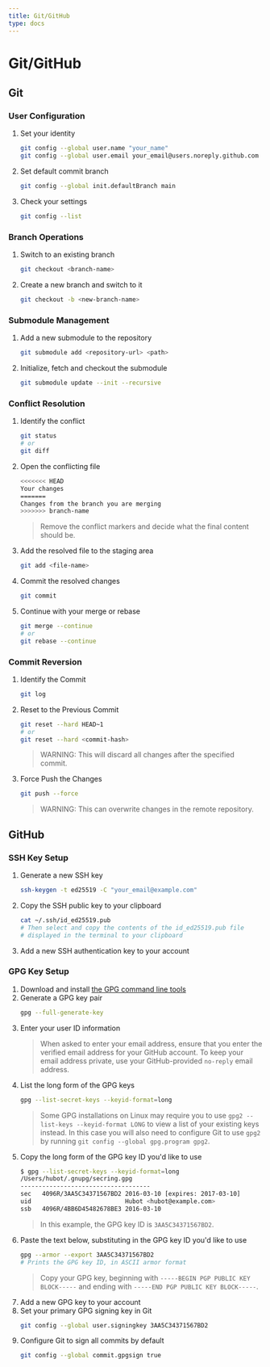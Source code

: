 ```yaml
---
title: Git/GitHub
type: docs
---
```


# Git/GitHub

## Git

### User Configuration

1. Set your identity
   ```sh
   git config --global user.name "your_name"
   git config --global user.email your_email@users.noreply.github.com
   ```
2. Set default commit branch
   ```sh
   git config --global init.defaultBranch main
   ```
3. Check your settings
   ```sh
   git config --list
   ```

### Branch Operations

1. Switch to an existing branch
   ```sh
   git checkout <branch-name>
   ```
2. Create a new branch and switch to it
   ```sh
   git checkout -b <new-branch-name>
   ```

### Submodule Management

1. Add a new submodule to the repository
   ```sh
   git submodule add <repository-url> <path>
   ```
2. Initialize, fetch and checkout the submodule
   ```sh
   git submodule update --init --recursive
   ```

### Conflict Resolution

1. Identify the conflict
   ```sh
   git status
   # or
   git diff
   ```
2. Open the conflicting file
   ```sh
   <<<<<<< HEAD
   Your changes
   =======
   Changes from the branch you are merging
   >>>>>>> branch-name
   ```
   > Remove the conflict markers and decide what the final content should be.
3. Add the resolved file to the staging area
   ```sh
   git add <file-name>
   ```
4. Commit the resolved changes

   ```sh
   git commit
   ```

5. Continue with your merge or rebase

   ```sh
   git merge --continue
   # or
   git rebase --continue
   ```

### Commit Reversion

1. Identify the Commit
   ```sh
   git log
   ```
2. Reset to the Previous Commit
   ```sh
   git reset --hard HEAD~1
   # or
   git reset --hard <commit-hash>
   ```
   > WARNING: This will discard all changes after the specified commit.
3. Force Push the Changes
   ```sh
   git push --force
   ```
   > WARNING: This can overwrite changes in the remote repository.

## GitHub

### SSH Key Setup

1. Generate a new SSH key
   ```sh
   ssh-keygen -t ed25519 -C "your_email@example.com"
   ```
2. Copy the SSH public key to your clipboard
   ```sh
   cat ~/.ssh/id_ed25519.pub
   # Then select and copy the contents of the id_ed25519.pub file
   # displayed in the terminal to your clipboard
   ```
3. Add a new SSH authentication key to your account

### GPG Key Setup

1. Download and install [the GPG command line tools](https://www.gnupg.org/download/)
2. Generate a GPG key pair
   ```sh
   gpg --full-generate-key
   ```
3. Enter your user ID information
   > When asked to enter your email address, ensure that you enter the verified email address for your GitHub account. To keep your email address private, use your GitHub-provided `no-reply` email address.
4. List the long form of the GPG keys
   ```sh
   gpg --list-secret-keys --keyid-format=long
   ```
   > Some GPG installations on Linux may require you to use `gpg2 --list-keys --keyid-format LONG` to view a list of your existing keys instead. In this case you will also need to configure Git to use `gpg2` by running `git config --global gpg.program gpg2`.
5. Copy the long form of the GPG key ID you'd like to use
   ```sh
   $ gpg --list-secret-keys --keyid-format=long
   /Users/hubot/.gnupg/secring.gpg
   ------------------------------------
   sec   4096R/3AA5C34371567BD2 2016-03-10 [expires: 2017-03-10]
   uid                          Hubot <hubot@example.com>
   ssb   4096R/4BB6D45482678BE3 2016-03-10
   ```
   > In this example, the GPG key ID is `3AA5C34371567BD2`.
6. Paste the text below, substituting in the GPG key ID you'd like to use
   ```sh
   gpg --armor --export 3AA5C34371567BD2
   # Prints the GPG key ID, in ASCII armor format
   ```
   > Copy your GPG key, beginning with `-----BEGIN PGP PUBLIC KEY BLOCK-----` and ending with `-----END PGP PUBLIC KEY BLOCK-----`.
7. Add a new GPG key to your account
8. Set your primary GPG signing key in Git
   ```sh
   git config --global user.signingkey 3AA5C34371567BD2
   ```
9. Configure Git to sign all commits by default
   ```sh
   git config --global commit.gpgsign true
   ```
